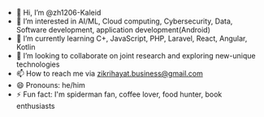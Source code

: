 - 👋 Hi, I’m @zh1206-Kaleid
- 👀 I’m interested in AI/ML, Cloud computing, Cybersecurity, Data, Software development, application development(Android)
- 🌱 I’m currently learning C+, JavaScript, PHP, Laravel, React, Angular, Kotlin
- 💞️ I’m looking to collaborate on joint research and exploring new-unique technologies
- 📫 How to reach me via zikrihayat.business@gmail.com
- 😄 Pronouns: he/him
- ⚡ Fun fact: I'm spiderman fan, coffee lover, food hunter, book enthusiasts

<!---
zh1206-Kaleid/zh1206-Kaleid is a ✨ special ✨ repository because its `README.md` (this file) appears on your GitHub profile.
You can click the Preview link to take a look at your changes.
--->
